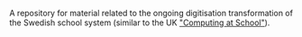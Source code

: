 A repository for material related to the ongoing digitisation
  transformation of the Swedish school system (similar to the UK
  ["Computing at School"](https://www.computingatschool.org.uk/)).
